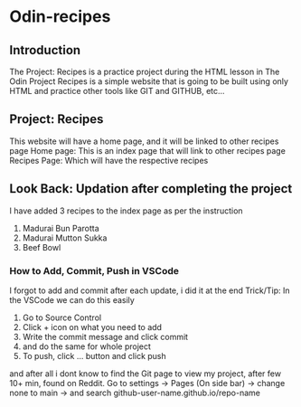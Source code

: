 # Odin-recipes
## Introduction
The Project: Recipes is a practice project during the HTML lesson in The Odin Project
Recipes is a simple website that is going to be built using only HTML and practice other tools like GIT and GITHUB, etc...

## Project: Recipes
This website will have a home page, and it will be linked to other recipes page
Home page: This is an index page that will link to other recipes page
Recipes Page: Which will have the respective recipes 

## Look Back: Updation after completing the project
I have added 3 recipes to the index page as per the instruction
  1. Madurai Bun Parotta
  2. Madurai Mutton Sukka
  3. Beef Bowl

### How to Add, Commit, Push in VSCode
I forgot to add and commit after each update, i did it at the end
Trick/Tip: In the VSCode we can do this easily
  1. Go to Source Control
  2. Click + icon on what you need to add
  3. Write the commit message and click commit
  4. and do the same for whole project
  5. To push, click ... button and click push

and after all i dont know to find the Git page to view my project, after few 10+ min, found on Reddit.
Go to settings -> Pages (On side bar) -> change none to main -> and search github-user-name.github.io/repo-name

